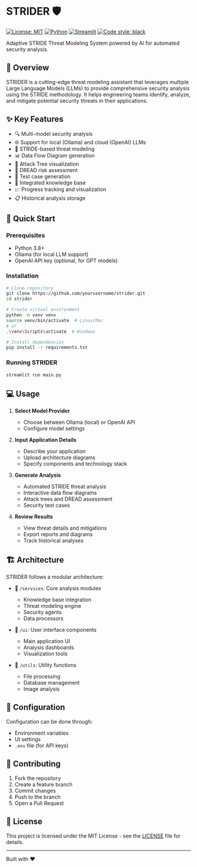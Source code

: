 # STRIDER 🛡️

[![License: MIT](https://img.shields.io/badge/License-MIT-yellow.svg)](https://opensource.org/licenses/MIT)
[![Python](https://img.shields.io/badge/python-3.8+-blue.svg)](https://www.python.org/downloads/)
[![Streamlit](https://img.shields.io/badge/Streamlit-1.28+-red.svg)](https://streamlit.io/)
[![Code style: black](https://img.shields.io/badge/code%20style-black-000000.svg)](https://github.com/psf/black)

Adaptive STRIDE Threat Modeling System powered by AI for automated security analysis.

## 🎯 Overview

STRIDER is a cutting-edge threat modeling assistant that leverages multiple Large Language Models (LLMs) to provide comprehensive security analysis using the STRIDE methodology. It helps engineering teams identify, analyze, and mitigate potential security threats in their applications.

## ✨ Key Features

- 🔍 Multi-model security analysis
- 🌐 Support for local (Ollama) and cloud (OpenAI) LLMs
- 🎯 STRIDE-based threat modeling
- 📊 Data Flow Diagram generation
- 🌳 Attack Tree visualization
- 🎲 DREAD risk assessment
- 📝 Test case generation
- 💾 Integrated knowledge base
- 📈 Progress tracking and visualization
- 📋 Historical analysis storage

## 🚀 Quick Start

### Prerequisites

- Python 3.8+
- Ollama (for local LLM support)
- OpenAI API key (optional, for GPT models)

### Installation

```bash
# Clone repository
git clone https://github.com/yourusername/strider.git
cd strider

# Create virtual environment
python -m venv venv
source venv/bin/activate  # Linux/Mac
# or
.\venv\Scripts\activate  # Windows

# Install dependencies
pip install -r requirements.txt
```

### Running STRIDER

```bash
streamlit run main.py
```

## 💻 Usage

1. **Select Model Provider**
   - Choose between Ollama (local) or OpenAI API
   - Configure model settings

2. **Input Application Details**
   - Describe your application
   - Upload architecture diagrams
   - Specify components and technology stack

3. **Generate Analysis**
   - Automated STRIDE threat analysis
   - Interactive data flow diagrams
   - Attack trees and DREAD assessment
   - Security test cases

4. **Review Results**
   - View threat details and mitigations
   - Export reports and diagrams
   - Track historical analyses

## 🏗️ Architecture

STRIDER follows a modular architecture:

- 📁 `/services`: Core analysis modules
  - Knowledge base integration
  - Threat modeling engine
  - Security agents
  - Data processors

- 📁 `/ui`: User interface components
  - Main application UI
  - Analysis dashboards
  - Visualization tools

- 📁 `/utils`: Utility functions
  - File processing
  - Database management
  - Image analysis

## 🔧 Configuration

Configuration can be done through:
- Environment variables
- UI settings
- `.env` file (for API keys)

## 🤝 Contributing

1. Fork the repository
2. Create a feature branch
3. Commit changes
4. Push to the branch
5. Open a Pull Request

## 📄 License

This project is licensed under the MIT License - see the [LICENSE](LICENSE) file for details.

---
Built with ❤️ 
